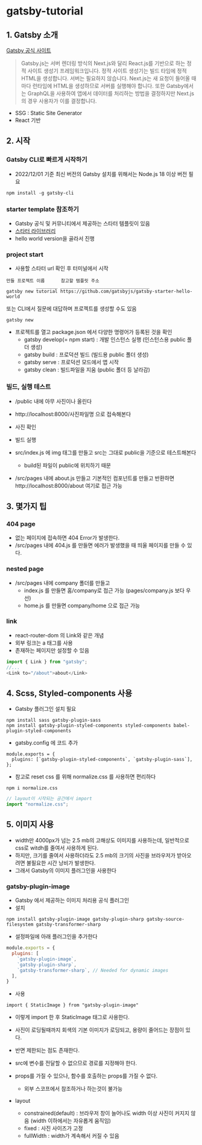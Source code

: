 # gatsby-tutorial
## 1. Gatsby 소개
[Gatsby 공식 사이트](https://www.gatsbyjs.com/)
>Gatsby.js는 서버 렌더링 방식의 Next.js와 달리 React.js를 기반으로 하는 정적 사이트 생성기 프레임워크입니다. 정적 사이트 생성기는 빌드 타임에 정적 HTML을 생성합니다. 서버는 필요하지 않습니다. Next.js는 새 요청이 들어올 때마다 런타임에 HTML을 생성하므로 서버를 실행해야 합니다. 또한 Gatsby에서는 GraphQL을 사용하여 앱에서 데이터를 처리하는 방법을 결정하지만 Next.js의 경우 사용자가 이를 결정합니다.
- SSG : Static Site Generator
- React 기반
## 2. 시작
### Gatsby CLI로 빠르게 시작하기
- 2022/12/01 기준 최신 버전의 Gatsby 설치를 위해서는 Node.js 18 이상 버전 필요
```
npm install -g gatsby-cli
```

### starter template 참조하기
- Gatsby 공식 및 커뮤니티에서 제공하는 스타터 템플릿이 있음
- [스타터 라이브러리](https://www.gatsbyjs.com/starters)
- hello world version을 골라서 진행

### project start
- 사용할 스타터 url 확인 후 터미널에서 시작
```
만들 프로젝트 이름      참고할 템플릿 주소
           ________ _________________________________
gatsby new tutorial https://github.com/gatsbyjs/gatsby-starter-hello-world
```
또는 CLI에서 질문에 대답하며 프로젝트를 생성할 수도 있음
```
gatsby new
```
- 프로젝트를 열고 package.json 에서 다양한 명령어가 등록된 것을 확인
  - gatsby develop(= npm start) : 개발 인스턴스 실행 (인스턴스용 public 폴더 생성)
  - gatsby build : 프로덕션 빌드 (빌드용 public 폴더 생성)
  - gatsby serve : 프로덕션 모드에서 앱 시작
  - gatsby clean : 빌드파일을 지움 (public 폴더 등 날라감)
### 빌드, 실행 테스트
- /public 내에 아무 사진이나 올린다
- http://localhost:8000/사진파일명 으로 접속해본다
- 사진 확인
- 빌드 실행
- src/index.js 에 img 태그를 만들고 src는 그대로 public을 기준으로 테스트해본다
  - build된 파일이 public에 위치하기 때문

- /src/pages 내에 about.js 만들고 기본적인 컴포넌트를 만들고 반환하면 http://localhost:8000/about 여기로 접근 가능

## 3. 몇가지 팁
### 404 page
- 없는 페이지에 접속하면 404 Error가 발생한다.
- /src/pages 내에 404.js 를 만들면 에러가 발생했을 때 띄울 페이지를 만들 수 있다.

### nested page
- /src/pages 내에 company 폴더를 만들고
  - index.js 를 만들면 홈/company로 접근 가능 (pages/company.js 보다 우선)
  - home.js 를 만들면 company/home 으로 접근 가능

### link
- react-router-dom 의 Link와 같은 개념
- 외부 링크는 a 태그를 사용
- 존재하는 페이지만 설정할 수 있음
```js
import { Link } from "gatsby";
//...
<Link to="/about">about</Link>
```

## 4. Scss, Styled-components 사용
- Gatsby 플러그인 설치 필요
```
npm install sass gatsby-plugin-sass
npm install gatsby-plugin-styled-components styled-components babel-plugin-styled-components
```
- gatsby.config 에 코드 추가
```
module.exports = {
  plugins: [`gatsby-plugin-styled-components`, `gatsby-plugin-sass`],
};
```
- 참고로 reset css 를 위해 normalize.css 를 사용하면 편리하다
```
npm i normalize.css
```
```js
// layout이 시작되는 공간에서 import
import "normalize.css";
```

## 5. 이미지 사용
- width만 4000px가 넘는 2.5 mb의 고해상도 이미지를 사용하는데, 일반적으로 css로 witdh를 줄여서 사용하게 된다.
- 하지만, 크기를 줄여서 사용하더라도 2.5 mb의 크기의 사진을 브라우저가 받아오려면 불필요한 시간 낭비가 발생한다.
- 그래서 Gatsby의 이미지 플러그인을 사용한다
### gatsby-plugin-image
- Gatsby 에서 제공하는 이미지 처리용 공식 플러그인
- 설치
```
npm install gatsby-plugin-image gatsby-plugin-sharp gatsby-source-filesystem gatsby-transformer-sharp
```
- 설정파일에 아래 플러그인을 추가한다
```js
module.exports = {
  plugins: [
    `gatsby-plugin-image`,
    `gatsby-plugin-sharp`,
    `gatsby-transformer-sharp`, // Needed for dynamic images
  ],
}
```
- 사용
```
import { StaticImage } from "gatsby-plugin-image"
```
- 이렇게 import 한 후 StaticImage 태그로 사용한다.
- 사진이 로딩될때까지 회색의 기본 이미지가 로딩되고, 용량이 줄어드는 장점이 있다.


- 반면 제한되는 점도 존재한다.
- src에 변수를 전달할 수 없으므로 경로를 지정해야 한다.
- props를 가질 수 있으나, 함수를 호출하는 props를 가질 수 없다.
  - 외부 스코프에서 참조하거나 하는것이 불가능


- layout
  - constrained(default) : 브라우저 창이 늘어나도 width 이상 사진이 커지지 않음 (width 이하에서는 자유롭게 움직임)
  - fixed : 사진 사이즈가 고정
  - fullWidth : width가 계속해서 커질 수 있음